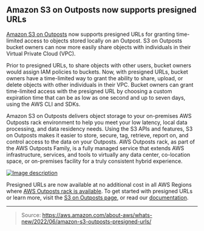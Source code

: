 ## Amazon S3 on Outposts now supports presigned URLs

[Amazon S3 on Outposts](https://aws.amazon.com/s3/outposts/) now supports presigned URLs for granting time-limited access to objects stored locally on an Outpost. S3 on Outposts bucket owners can now more easily share objects with individuals in their Virtual Private Cloud (VPC).

Prior to presigned URLs, to share objects with other users, bucket owners would assign IAM policies to buckets. Now, with presigned URLs, bucket owners have a time-limited way to grant the ability to share, upload, or delete objects with other individuals in their VPC. Bucket owners can grant time-limited access with the presigned URL by choosing a custom expiration time that can be as low as one second and up to seven days, using the AWS CLI and SDKs.

Amazon S3 on Outposts delivers object storage to your on-premises AWS Outposts rack environment to help you meet your low latency, local data processing, and data residency needs. Using the S3 APIs and features, S3 on Outposts makes it easier to store, secure, tag, retrieve, report on, and control access to the data on your Outposts. AWS Outposts rack, as part of the AWS Outposts Family, is a fully managed service that extends AWS infrastructure, services, and tools to virtually any data center, co-location space, or on-premises facility for a truly consistent hybrid experience.

[![Image description](https://dev-to-uploads.s3.amazonaws.com/uploads/articles/r71m2wk06x3ib803b96l.png)](https://serverspace.io/ref/466650)

Presigned URLs are now available at no additional cost in all AWS Regions where [AWS Outposts rack is available](https://aws.amazon.com/outposts/rack/faqs/). To get started with presigned URLs or learn more, visit the [S3 on Outposts page](https://aws.amazon.com/s3/outposts/), or read our [documentation](https://docs.aws.amazon.com/AmazonS3/latest/userguide/S3OutpostsPresignedURL.html).

---

> Source: https://aws.amazon.com/about-aws/whats-new/2022/06/amazon-s3-outposts-presigned-urls/
